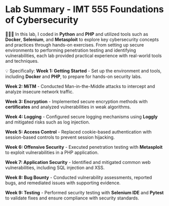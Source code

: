 # Lab Summary - IMT 555 Foundations of Cybersecurity
👩🏻‍💻 In this lab, I coded in **Python** and **PHP** and utilized tools such as **Docker**, **Selenium**, and **Metasploit** to explore key cybersecurity concepts and practices through hands-on exercises. From setting up secure environments to performing penetration testing and identifying vulnerabilities, each lab provided practical experience with real-world tools and techniques.

💡 Specifically:
**Week 1: Getting Started** - Set up the environment and tools, including **Docker** and **PHP**, to prepare for hands-on security labs.

**Week 2: MiTM** - Conducted Man-in-the-Middle attacks to intercept and analyze insecure network traffic.

**Week 3: Encryption** - Implemented secure encryption methods with **certificates** and analyzed vulnerabilities in weak algorithms.

**Week 4: Logging** - Configured secure logging mechanisms using **Loggly** and mitigated risks such as log injection.

**Week 5: Access Control** - Replaced cookie-based authentication with session-based controls to prevent session hijacking.

**Week 6: Offensive Security** - Executed penetration testing with **Metasploit** to exploit vulnerabilities in a PHP application.

**Week 7: Application Security** - Identified and mitigated common web vulnerabilities, including SQL injection and XSS.

**Week 8: Bug Bounty** - Conducted vulnerability assessments, reported bugs, and remediated issues with supporting evidence.

**Week 9: Testing** - Performed security testing with **Selenium IDE** and **Pytest** to validate fixes and ensure compliance with security standards.
